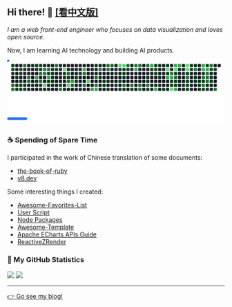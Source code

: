 ## Hi there! 👋 [[看中文版]](./README.zh-CN.md)

_I am a web front-end engineer who focuses on data visualization and loves open source._

Now, I am learning AI technology and building AI products.

<p align="center">
  <!-- Dark theme SVG -->
  <img src="images/breakout-dark.svg#gh-dark-mode-only" alt="GitHub Breakout" />
</p>

### ☕ Spending of Spare Time

I participated in the work of Chinese translation of some documents:

- [the-book-of-ruby](https://wang1212.github.io/the-book-of-ruby/)
- [v8.dev](https://v8.js.cn/)

Some interesting things I created:

- [Awesome-Favorites-List](https://wang1212.github.io/awesome-favorites-list)
- [User Script](https://github.com/wang1212/user-script)
- [Node Packages](https://www.npmjs.com/~wang1212)
- [Awesome-Template](https://github.com/wang1212/awesome-template)
- [Apache ECharts APIs Guide](https://wang1212.github.io/echarts-api-docs/)
- [ReactiveZRender](https://github.com/wang1212/reactive-zrender)

### 🍺 My GitHub Statistics

<p>
  <img height="180rem" src="https://github-readme-stats.vercel.app/api?username=wang1212&show_icons=true" />
  <img height="180rem" src="https://github-readme-stats.vercel.app/api/top-langs/?layout=compact&username=wang1212&exclude_repo=wang1212.github.io&langs_count=10&hide=html,ejs" />
</p>

---

[:point_right: Go see my blog!](https://wang1212.github.io/)
